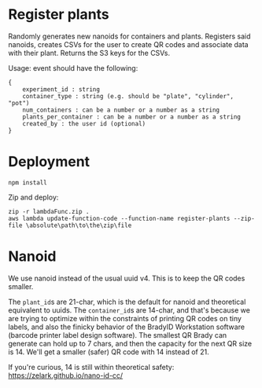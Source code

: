 # Register plants
Randomly generates new nanoids for containers and plants.
Registers said nanoids, creates CSVs for the user to create QR codes
and associate data with their plant. Returns the S3 keys for the
CSVs.

Usage: event should have the following:
```
{
    experiment_id : string
    container_type : string (e.g. should be "plate", "cylinder", "pot")
    num_containers : can be a number or a number as a string
    plants_per_container : can be a number or a number as a string
    created_by : the user id (optional)
}
```

# Deployment
```
npm install
```
Zip and deploy:
```
zip -r lambdaFunc.zip .
aws lambda update-function-code --function-name register-plants --zip-file \absolute\path\to\the\zip\file
```

# Nanoid
We use nanoid instead of the usual uuid v4. This is to keep the QR codes smaller.

The `plant_id`s are 21-char, which is the default for nanoid and theoretical equivalent to uuids. The `container_id`s are 14-char, and that's because we are trying to optimize within the constraints of printing QR codes on tiny labels, and also the finicky behavior of the BradyID Workstation software (barcode printer label design software). The smallest QR Brady can generate can hold up to 7 chars, and then the capacity for the next QR size is 14. We'll get a smaller (safer) QR code with 14 instead of 21. 

If you're curious, 14 is still within theoretical safety: https://zelark.github.io/nano-id-cc/
